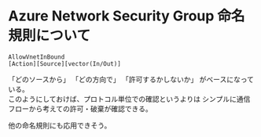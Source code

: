 # Azure Network Security Group 命名規則について

~~~
AllowVnetInBound
[Action][Source][vector(In/Out)]
~~~

「どのソースから」
「どの方向で」
「許可するかしないか」
がベースになっている。<BR>
このようにしておけば、プロトコル単位での確認というよりは シンプルに通信フローから考えての許可・破棄が確認できる。<BR>

他の命名規則にも応用できそう。
